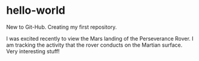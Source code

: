 # hello-world
New to Git-Hub.  Creating my first repository.

I was excited recently to view the Mars landing of the Perseverance Rover.
I am tracking the activity that the rover conducts on the Martian surface.
Very interesting stuff!

